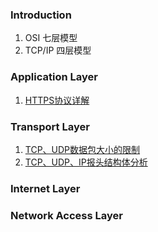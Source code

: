 ### Introduction
1. OSI 七层模型
2. TCP/IP 四层模型

### Application Layer
1. [HTTPS协议详解](https://blog.csdn.net/hherima/article/details/52469267)  

### Transport Layer
1. [TCP、UDP数据包大小的限制](https://blog.csdn.net/caoshangpa/article/details/51530685#:~:text=%E4%BB%8E%E4%B8%8A%E9%9D%A2%E7%9A%84%E5%88%86%E6%9E%90%E6%9D%A5,%EF%BC%9D548%E5%AD%97%E8%8A%82%E4%BB%A5%E5%86%85%E3%80%82)  
2. [TCP、UDP、IP报头结构体分析](https://blog.csdn.net/laoniu_c/article/details/39269165)

### Internet Layer


### Network Access Layer
